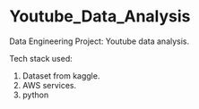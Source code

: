 # Youtube_Data_Analysis
Data Engineering Project: Youtube data analysis.

Tech stack used:

1. Dataset from kaggle.
2. AWS services.
3. python
